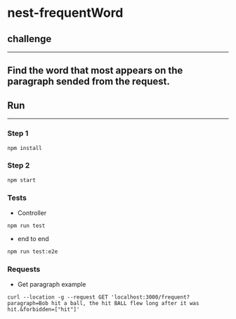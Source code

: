 # nest-frequentWord

## challenge 
---

Find the word that most appears on the paragraph sended from the request.
---

## Run
---
### Step 1

```
npm install
```


### Step 2

```
npm start
```

### Tests
- Controller
```
npm run test
```

- end to end
```
npm run test:e2e
```


### Requests

- Get paragraph example
```
curl --location -g --request GET 'localhost:3000/frequent?paragraph=Bob hit a ball, the hit BALL flew long after it was hit.&forbidden=["hit"]'
```